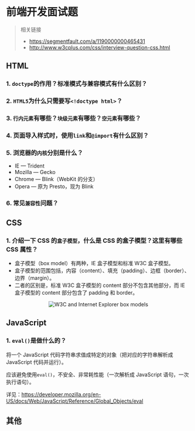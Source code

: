 # 前端开发面试题

> 相关链接
> - https://segmentfault.com/a/1190000000465431
> - http://www.w3cplus.com/css/interview-question-css.html

## HTML

### 1. `doctype`的作用？标准模式与兼容模式有什么区别？
### 2. `HTML5`为什么只需要写`<!doctype html>`？
### 3. `行内元素`有哪些？`块级元素`有哪些？`空元素`有哪些？
### 4. 页面导入样式时，使用`link`和`@import`有什么区别？
### 5. 浏览器的`内核`分别是什么？

- IE — Trident
- Mozilla — Gecko
- Chrome — Blink（WebKit 的分支）
- Opera — 原为 Presto，现为 Blink

### 6. 常见`兼容性`问题？

## CSS

### 1. 介绍一下 CSS 的`盒子模型`，什么是 CSS 的盒子模型？这里有哪些 CSS 属性？

- 盒子模型（box model）有两种，IE 盒子模型和标准 W3C 盒子模型。
- 盒子模型的范围包括，内容（content）、填充（padding）、边框（border）、边界（margin）。
- 二者的区别是，标准 W3C 盒子模型的 content 部分不包含其他部分，而 IE 盒子模型的 content 部分包含了 padding 和 border。

<p align="center">
<img src="https://upload.wikimedia.org/wikipedia/commons/b/bd/W3C_and_Internet_Explorer_box_models.png" alt="W3C and Internet Explorer box models">
</p>

## JavaScript

### 1. `eval()`是做什么的？

将一个 JavaScript 代码字符串求值成特定的对象（把对应的字符串解析成 JavaScript 代码并运行）。

应该避免使用`eval()`，不安全、非常耗性能（一次解析成 JavaScript 语句，一次执行语句）。

详见：https://developer.mozilla.org/en-US/docs/Web/JavaScript/Reference/Global_Objects/eval

## 其他
